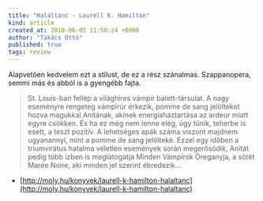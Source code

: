 ```yaml
---
title: "Haláltánc - Laurell K. Hamilton"
kind: article
created_at: 2010-06-05 11:50:24 +0000
author: "Takács Ottó"
published: true
tags: review
---
```

Alapvetően kedvelem ezt a stílust, de ez a rész szánalmas. Szappanopera, semmi más és abból is a gyengébb fajta.

>St. Louis-ban fellép a világhíres vámpír balett-társulat. A nagy eseményre rengeteg vámpírúr érkezik, pomme de sang jelölteket hozva magukkal Anitának, akinek energiaháztartása az ardeur miatt egyre csökken. És ha ez még nem lenne elég, úgy tűnik, teherbe is esett, a teszt pozitív. A lehetséges apák száma viszont majdnem ugyanannyi, mint a pomme de sang jelölteké. Ezzel egy időben a triumvirátus hatalma véletlen események során megerősödik, Anitát pedig több ízben is meglátogatja Minden Vámpírok Öreganyja, a sötét Marée Noire, aki minden jel szerint ébredezik...

- [http://moly.hu/konyvek/laurell-k-hamilton-halaltanc](http://moly.hu/konyvek/laurell-k-hamilton-halaltanc)

<div class='old-comments'></div>